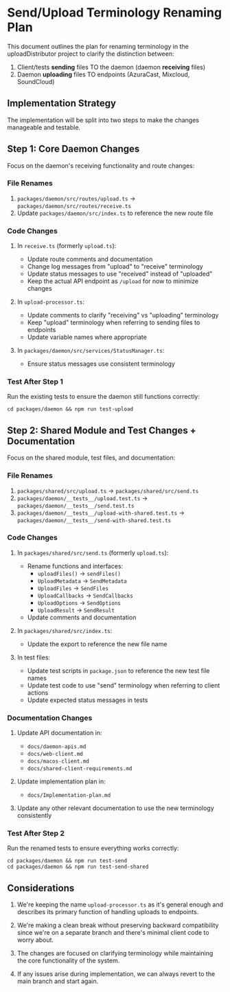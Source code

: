 # Send/Upload Terminology Renaming Plan

This document outlines the plan for renaming terminology in the uploadDistributor project to clarify the distinction between:

1. Client/tests **sending** files TO the daemon (daemon **receiving** files)
2. Daemon **uploading** files TO endpoints (AzuraCast, Mixcloud, SoundCloud)

## Implementation Strategy

The implementation will be split into two steps to make the changes manageable and testable.

## Step 1: Core Daemon Changes

Focus on the daemon's receiving functionality and route changes:

### File Renames
1. `packages/daemon/src/routes/upload.ts` → `packages/daemon/src/routes/receive.ts`
2. Update `packages/daemon/src/index.ts` to reference the new route file

### Code Changes
1. In `receive.ts` (formerly `upload.ts`):
   - Update route comments and documentation
   - Change log messages from "upload" to "receive" terminology
   - Update status messages to use "received" instead of "uploaded"
   - Keep the actual API endpoint as `/upload` for now to minimize changes

2. In `upload-processor.ts`:
   - Update comments to clarify "receiving" vs "uploading" terminology
   - Keep "upload" terminology when referring to sending files to endpoints
   - Update variable names where appropriate

3. In `packages/daemon/src/services/StatusManager.ts`:
   - Ensure status messages use consistent terminology

### Test After Step 1
Run the existing tests to ensure the daemon still functions correctly:
```
cd packages/daemon && npm run test-upload
```

## Step 2: Shared Module and Test Changes + Documentation

Focus on the shared module, test files, and documentation:

### File Renames
1. `packages/shared/src/upload.ts` → `packages/shared/src/send.ts`
2. `packages/daemon/__tests__/upload.test.ts` → `packages/daemon/__tests__/send.test.ts`
3. `packages/daemon/__tests__/upload-with-shared.test.ts` → `packages/daemon/__tests__/send-with-shared.test.ts`

### Code Changes
1. In `packages/shared/src/send.ts` (formerly `upload.ts`):
   - Rename functions and interfaces:
     - `uploadFiles()` → `sendFiles()`
     - `UploadMetadata` → `SendMetadata`
     - `UploadFiles` → `SendFiles`
     - `UploadCallbacks` → `SendCallbacks`
     - `UploadOptions` → `SendOptions`
     - `UploadResult` → `SendResult`
   - Update comments and documentation

2. In `packages/shared/src/index.ts`:
   - Update the export to reference the new file name

3. In test files:
   - Update test scripts in `package.json` to reference the new test file names
   - Update test code to use "send" terminology when referring to client actions
   - Update expected status messages in tests

### Documentation Changes
1. Update API documentation in:
   - `docs/daemon-apis.md`
   - `docs/web-client.md`
   - `docs/macos-client.md`
   - `docs/shared-client-requirements.md`

2. Update implementation plan in:
   - `docs/Implementation-plan.md`

3. Update any other relevant documentation to use the new terminology consistently

### Test After Step 2
Run the renamed tests to ensure everything works correctly:
```
cd packages/daemon && npm run test-send
cd packages/daemon && npm run test-send-shared
```

## Considerations

1. We're keeping the name `upload-processor.ts` as it's general enough and describes its primary function of handling uploads to endpoints.

2. We're making a clean break without preserving backward compatibility since we're on a separate branch and there's minimal client code to worry about.

3. The changes are focused on clarifying terminology while maintaining the core functionality of the system.

4. If any issues arise during implementation, we can always revert to the main branch and start again.
